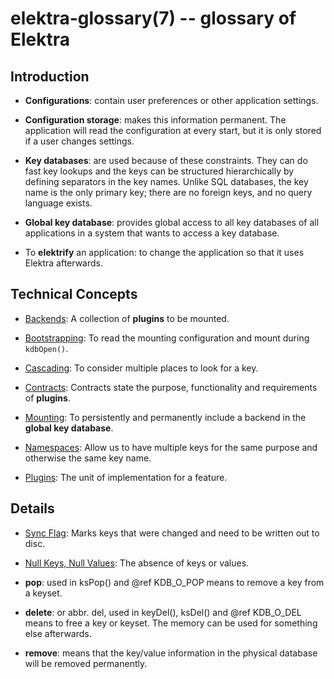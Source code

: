 elektra-glossary(7) -- glossary of Elektra
==========================================

## Introduction

- **Configurations**:
  contain user preferences or other application
  settings.

- **Configuration storage**:
  makes this information permanent.
  The application will read the configuration
  at every start, but it is only stored
  if a user changes settings.

- **Key databases**:
  are used because of these constraints.
  They can do fast key lookups and the keys can be structured
  hierarchically by defining separators in the key names.
  Unlike SQL databases, the key name is the only primary key; there are
  no foreign keys, and no query language exists.

- **Global key database**:
  provides global access to all key databases
  of all applications in a system that wants to access a key database.

- To **elektrify** an application:
  to change the application so that it uses Elektra afterwards.

## Technical Concepts

- [Backends](elektra-backends.md):
  A collection of **plugins** to be mounted.

- [Bootstrapping](elektra-bootstrapping.md):
  To read the mounting configuration and mount during `kdbOpen()`.

- [Cascading](elektra-cascading.md):
  To consider multiple places to look for a key.

- [Contracts](elektra-contracts.md):
  Contracts state the purpose, functionality and requirements of **plugins**.

- [Mounting](elektra-mounting.md):
  To persistently and permanently include a backend in the **global key database**.

- [Namespaces](elektra-namespaces.md):
  Allow us to have multiple keys for the same purpose and otherwise the same key name.

- [Plugins](elektra-plugins-framework.md):
  The unit of implementation for a feature.


## Details

- [Sync Flag](elektra-sync-flag.md):
  Marks keys that were changed and need to be written out to disc.

- [Null Keys, Null Values](elektra-values.md):
  The absence of keys or values.

- **pop**:
  used in ksPop() and @ref KDB_O_POP means to remove
  a key from a keyset.

- **delete**:
  or abbr. del, used in keyDel(), ksDel() and @ref KDB_O_DEL means to free a key or keyset. The memory
  can be used for something else afterwards.

- **remove**:
  means that the key/value information in the physical database will be removed permanently.
